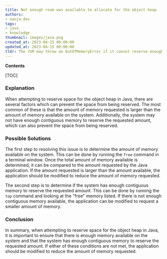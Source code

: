 ```yaml
---
title: Not enough room was available to allocate for the object heap
authors:
- nanja_dev
tags:
- java
- knowledge
thumbnail: images/java.png
created_at: 2023-04-15 00:00:00
updated_at: 2023-04-15 00:00:00
tldr: The JVM may throw an OutOfMemoryError if it cannot reserve enough space for the object heap.
---
```


**Contents**

[TOC]

### Explanation
When attempting to reserve space for the object heap in Java, there are several factors which can prevent the space from being reserved. The most common of these is that the amount of memory requested is larger than the amount of memory available on the system. Additionally, the system may not have enough contiguous memory to reserve the requested amount, which can also prevent the space from being reserved.

### Possible Solutions
The first step to resolving this issue is to determine the amount of memory available on the system. This can be done by running the `free` command in a terminal window. Once the total amount of memory available is determined, it can be compared to the amount requested by the Java application. If the amount requested is larger than the amount available, the application should be modified to reduce the amount of memory requested.

The second step is to determine if the system has enough contiguous memory to reserve the requested amount. This can be done by running the `top` command and looking at the "free" memory listed. If there is not enough contiguous memory available, the application can be modified to request a smaller amount of memory.

### Conclusion
In summary, when attempting to reserve space for the object heap in Java, it is important to ensure that there is enough memory available on the system and that the system has enough contiguous memory to reserve the requested amount. If either of these conditions are not met, the application should be modified to reduce the amount of memory requested.
